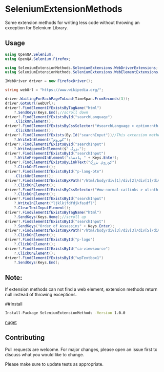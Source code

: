 # SeleniumExtensionMethods

Some extension methods for writing less code without throwing an exception for Selenium Library.

## Usage

```csharp
using OpenQA.Selenium;
using OpenQA.Selenium.Firefox;

using SeleniumExtensionMethods.SeleniumExtensions.WebDriverExtensions;
using SeleniumExtensionMethods.SeleniumExtensions.WebElementExtensions;

IWebDriver driver = new FirefoxDriver();

string webUrl = "https://www.wikipedia.org/";

driver.WaitingForEachPageToLoad(TimeSpan.FromSeconds(3));
driver.GotoUrl(webUrl);
driver?.FindElementIfExistsByTagName("html")
	?.SendKeys(Keys.End);//scroll down
driver?.FindElementIfExistsById("searchLanguage")
	.ClickOnElement();
driver?.FindElementIfExistsByCssSelector("#searchLanguage > option:nth-child(21)")
	.ClickOnElement();
driver?.FindElementIfExists(By.Id("searchInput"))//This extension method and FindElementsIfExists are only for use in other extension methods, and you must use FindElementIfExistsById or FindElementsIfExistsById
	?.WriteInElement("کوروش");
driver?.FindElementIfExistsById("searchInput")
	?.WriteAppendInElement($" بزرگ");
driver?.FindElementIfExistsById("searchInput")
	?.WritePrependInElement("پادشاه " + Keys.Enter);
driver?.FindElementIfExistsByLinkText("کوروش بزرگ")
	?.ClickOnElement();
driver?.FindElementIfExistsById("p-lang-btn")
	.ClickOnElement();
driver?.FindElementIfExistsByXPath("/html/body/div[1]/div[2]/div[1]/div/ul[2]/li[3]/a")
	?.ClickOnElement();
driver?.FindElementIfExistsByCssSelector("#mw-normal-catlinks > ul:nth-child(2) > li:nth-child(1) > a:nth-child(1)")
	?.ClickOnElement();
driver?.FindElementIfExistsById("searchInput")
	?.WriteInElement("ljklkjfdfdjkfasdfl")
	?.ClearTextInputElement();
driver?.FindElementIfExistsByTagName("html")
	?.SendKeys(Keys.Home);//scroll up
driver?.FindElementIfExistsById("searchInput")
	?.SendKeys("Order of Assassins" + Keys.Enter);
driver?.FindElementIfExistsByXPath("/html/body/div[3]/div[3]/div[5]/div[1]/div[4]/ul/li[5]/a")
	?.ClickOnElement();
driver?.FindElementIfExistsById("p-logo")
	?.ClickOnElement();
driver?.FindElementIfExistsById("ca-viewsource")
	?.ClickOnElement();
driver?.FindElementIfExistsById("wpTextbox1")
	?.SendKeys(Keys.End);
  ```
  
  ## Note:
  
   If extension methods can not find a web element, extension methods return null instead of throwing exceptions.
   
   ##Install
   ```bash
Install-Package SeleniumExtensionMethods -Version 1.0.0
```
   [nuget](https://www.nuget.org/packages/SeleniumExtensionMethods)
   
## Contributing
Pull requests are welcome. For major changes, please open an issue first to discuss what you would like to change.

Please make sure to update tests as appropriate.
